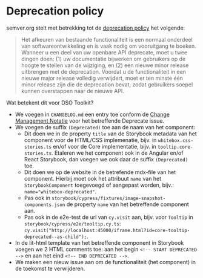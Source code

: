 # Deprecation policy

semver.org stelt met betrekking tot de [deprecation policy](https://semver.org/#how-should-i-handle-deprecating-functionality) het volgende:

> Het afkeuren van bestaande functionaliteit is een normaal onderdeel van softwareontwikkeling en is vaak nodig om
> vooruitgang te boeken. Wanneer u een deel van uw openbare API deprecate, moet u twee dingen doen: (1) uw
> documentatie bijwerken om gebruikers op de hoogte te stellen van de wijziging, en (2) een nieuwe minor release
> uitbrengen met de deprecation. Voordat u de functionaliteit in een nieuwe major release volledig verwijdert, moet er
> ten minste één minor release zijn die de deprecation bevat, zodat gebruikers soepel kunnen overstappen naar de nieuwe
> API.

Wat betekent dit voor DSO Toolkit?

- We voegen in `CHANGELOG.md` een entry toe conform de [Change Management Notatie](https://github.com/dso-toolkit/dso-toolkit/pull/3243/change-management-notatie) voor het betreffende Deprecate issue.
- We voegen de suffix `(Deprecated)` toe aan de naam van het component:
  - Dit doen we in de property `title` van de Storybook metadata van het component voor de HTML/CSS implemenatie, bijv. in `whitebox.css-stories.ts` en/of voor de Core implementatie, bijv. in `tooltip.core-stories.ts`. Etaleren we het component ook in de Angular en/of React Storybook, dan voegen we ook daar de suffix `(Deprecated)` toe.
  - Dit doen we op de website in de betrefende mdx-file van het component. Hierbij moet ook het attribuut `name` van het `StorybookComponent` toegevoegd of aangepast worden, bijv.: `name="whitebox-deprecated"`.
  - Pas ook in `storybook/cypress/fixtures/image-snapshot-components.json` de property `name` van het betreffende component aan.
  - Pas ook in de e2e-test de url van `cy.visit` aan, bijv. voor `Tooltip` in `storybook/cypress/e2e/tooltip.cy.ts`: `cy.visit("http://localhost:45000/iframe.html?id=core-tooltip-deprecated--as-child");`.
- In de lit-html template van het betreffende component in Storybook voegen we 2 HTML comments toe: aan het begin `<!-- START DEPRECATED -->` en aan het eind `<!-- END DEPRECATED -->`.
- We maken een nieuw issue aan om de functionaliteit (het component) in de toekomst te verwijderen.

